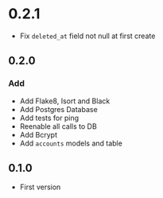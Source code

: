 # 0.2.1
+ Fix `deleted_at` field not null at first create

## 0.2.0

### Add
+ Add Flake8, Isort and Black
+ Add Postgres Database
+ Add tests for ping
+ Reenable all calls to DB
+ Add Bcrypt
+ Add `accounts` models and table

## 0.1.0
+ First version